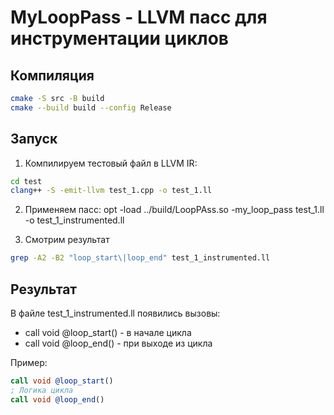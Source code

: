# MyLoopPass - LLVM пасс для инструментации циклов
## Компиляция
```bash
cmake -S src -B build
cmake --build build --config Release
```

## Запуск
1. Компилируем тестовый файл в LLVM IR:
```bash
cd test
clang++ -S -emit-llvm test_1.cpp -o test_1.ll
```

2. Применяем пасс: 
opt -load ../build/LoopPAss.so -my_loop_pass test_1.ll -o test_1_instrumented.ll

3. Смотрим результат
```bash
grep -A2 -B2 "loop_start\|loop_end" test_1_instrumented.ll
```

## Результат
В файле test_1_instrumented.ll появились вызовы:
- call void @loop_start() - в начале цикла
- call void @loop_end() - при выходе из цикла

Пример:
```llvm
call void @loop_start()
; Логика цикла
call void @loop_end()
```